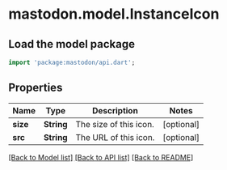 # mastodon.model.InstanceIcon

## Load the model package
```dart
import 'package:mastodon/api.dart';
```

## Properties
Name | Type | Description | Notes
------------ | ------------- | ------------- | -------------
**size** | **String** | The size of this icon. | [optional] 
**src** | **String** | The URL of this icon. | [optional] 

[[Back to Model list]](../README.md#documentation-for-models) [[Back to API list]](../README.md#documentation-for-api-endpoints) [[Back to README]](../README.md)


